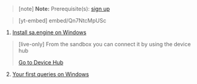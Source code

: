
> [note]  **Note:** Prerequisite(s): [sign up](/docs/usermd/getting-started/sign-up.md) 

 
> [yt-embed] embed/Qn7NtcMpUSc


1. [Install sa.engine on Windows](/docs/usermd/getting-started/windows/install.md)

> [live-only]
> From the sandbox you can connect it by using the device hub
> <div class="CTACont">
> <a class="CTABtn" role="button" href="#/device_hub/getStarted/Windows">
> <span>Go to Device Hub</span>
> </a>
> </div>

2.  [Your first queries on Windows](/docs/usermd/getting-started/windows/firstq.md)